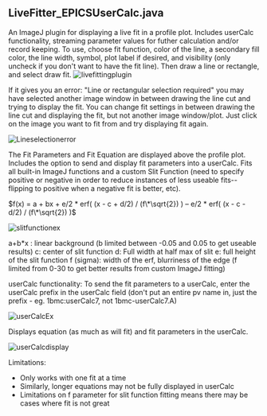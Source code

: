 ## **LiveFitter_EPICSUserCalc.java**

An ImageJ plugin for displaying a live fit in a profile plot. Includes userCalc functionality, streaming parameter values for futher calculation and/or record keeping. To use, choose fit function, color of the line, a secondary fill color, the line width, symbol, plot label if desired, and visibility (only uncheck if you don't want to have the fit line). Then draw a line or rectangle, and select draw fit.
![livefittingplugin](https://user-images.githubusercontent.com/106117997/198303604-a3a6a4d1-68a5-455c-b956-b14bbb21937c.png)

If it gives you an error: "Line or rectangular selection required" you may have selected another image window in between drawing the line cut and trying to display the fit. You can change fit settings in between drawing the line cut and displaying the fit, but not another image window/plot. Just click on the image you want to fit from and try displaying fit again.

![Lineselectionerror](https://github.com/abrewe/Documentation/assets/106117997/32696719-a53a-439a-a079-2c43da34d84e)

The Fit Parameters and Fit Equation are displayed above the profile plot.
Includes the option to send and display fit parameters into a userCalc. 
Fits all built-in ImageJ functions and a custom Slit Function (need to specify positive or negative in order to reduce instances of less useable fits--flipping to positive when a negative fit is better, etc). 

$f(x) = a + bx + e/2 * erf( (x - c + d/2) / (f\*\sqrt{2}) ) – e/2 * erf( (x - c - d/2) / (f\*\sqrt{2}) )$

![slitfunctionex](https://user-images.githubusercontent.com/106117997/198300713-61eb3639-a41c-4f4e-a6e8-c7fc322e5d4e.png)


a+b*x : linear background (b limited between -0.05 and 0.05 to get useable results)
c: center of slit function
d: Full width at half max of slit
e: full height of the slit function
f (sigma): width of the erf, blurriness
of the edge (f limited from 0-30 to get better results from custom ImageJ fitting)

userCalc functionality: To send the fit parameters to a userCalc, enter the userCalc prefix 
in the userCalc field (don't put an entire pv name in, just the prefix - eg. 1bmc:userCalc7, not 1bmc-userCalc7.A)

![userCalcEx](https://user-images.githubusercontent.com/106117997/198303770-b0eb0eb4-1d81-42ad-9206-120b432f4d8c.png) 

Displays equation (as much as will fit) and fit parameters in the userCalc. 

![userCalcdisplay](https://user-images.githubusercontent.com/106117997/198303930-042c4d0c-6e64-4d2e-a4c6-2285a120eeb1.png)

Limitations:
- Only works with one fit at a time
- Similarly, longer equations may not be fully displayed in userCalc
- Limitations on f parameter for slit function fitting means there may be cases where fit is not great
